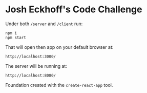 # Josh Eckhoff's Code Challenge

Under both `/server` and `/client` run:
```
npm i
npm start
```

That will open then app on your default browser at:
```
http://localhost:3000/
```

The server will be running at:
```
http://localhost:8080/
```

Foundation created with the `create-react-app` tool.